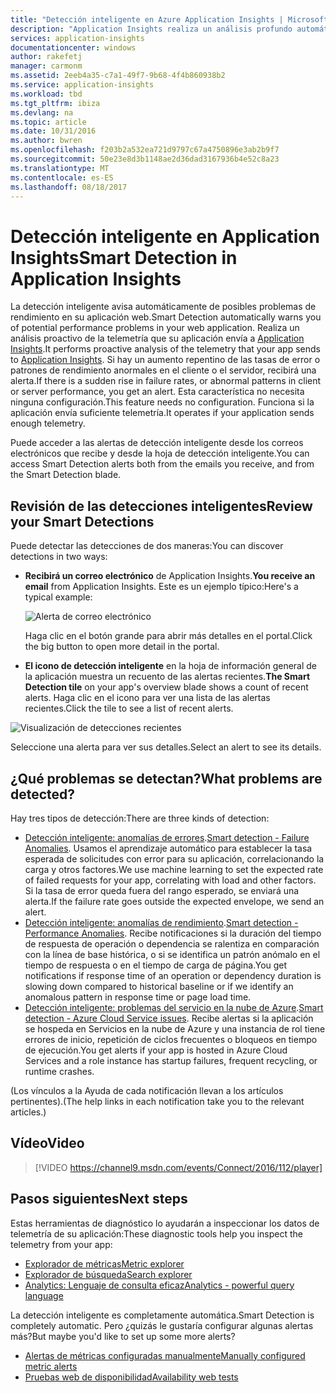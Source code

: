 ```yaml
---
title: "Detección inteligente en Azure Application Insights | Microsoft Docs"
description: "Application Insights realiza un análisis profundo automático de la telemetría de la aplicación y le advierte de los posibles problemas."
services: application-insights
documentationcenter: windows
author: rakefetj
manager: carmonm
ms.assetid: 2eeb4a35-c7a1-49f7-9b68-4f4b860938b2
ms.service: application-insights
ms.workload: tbd
ms.tgt_pltfrm: ibiza
ms.devlang: na
ms.topic: article
ms.date: 10/31/2016
ms.author: bwren
ms.openlocfilehash: f203b2a532ea721d9797c67a4750896e3ab2b9f7
ms.sourcegitcommit: 50e23e8d3b1148ae2d36dad3167936b4e52c8a23
ms.translationtype: MT
ms.contentlocale: es-ES
ms.lasthandoff: 08/18/2017
---
```

# <a name="smart-detection-in-application-insights"></a><span data-ttu-id="b2af6-103">Detección inteligente en Application Insights</span><span class="sxs-lookup"><span data-stu-id="b2af6-103">Smart Detection in Application Insights</span></span>
 <span data-ttu-id="b2af6-104">La detección inteligente avisa automáticamente de posibles problemas de rendimiento en su aplicación web.</span><span class="sxs-lookup"><span data-stu-id="b2af6-104">Smart Detection automatically warns you of potential performance problems in your web application.</span></span> <span data-ttu-id="b2af6-105">Realiza un análisis proactivo de la telemetría que su aplicación envía a [Application Insights](app-insights-overview.md).</span><span class="sxs-lookup"><span data-stu-id="b2af6-105">It performs proactive analysis of the telemetry that your app sends to [Application Insights](app-insights-overview.md).</span></span> <span data-ttu-id="b2af6-106">Si hay un aumento repentino de las tasas de error o patrones de rendimiento anormales en el cliente o el servidor, recibirá una alerta.</span><span class="sxs-lookup"><span data-stu-id="b2af6-106">If there is a sudden rise in failure rates, or abnormal patterns in client or server performance, you get an alert.</span></span> <span data-ttu-id="b2af6-107">Esta característica no necesita ninguna configuración.</span><span class="sxs-lookup"><span data-stu-id="b2af6-107">This feature needs no configuration.</span></span> <span data-ttu-id="b2af6-108">Funciona si la aplicación envía suficiente telemetría.</span><span class="sxs-lookup"><span data-stu-id="b2af6-108">It operates if your application sends enough telemetry.</span></span>

<span data-ttu-id="b2af6-109">Puede acceder a las alertas de detección inteligente desde los correos electrónicos que recibe y desde la hoja de detección inteligente.</span><span class="sxs-lookup"><span data-stu-id="b2af6-109">You can access Smart Detection alerts both from the emails you receive, and from the Smart Detection blade.</span></span>

## <a name="review-your-smart-detections"></a><span data-ttu-id="b2af6-110">Revisión de las detecciones inteligentes</span><span class="sxs-lookup"><span data-stu-id="b2af6-110">Review your Smart Detections</span></span>
<span data-ttu-id="b2af6-111">Puede detectar las detecciones de dos maneras:</span><span class="sxs-lookup"><span data-stu-id="b2af6-111">You can discover detections in two ways:</span></span>

* <span data-ttu-id="b2af6-112">**Recibirá un correo electrónico** de Application Insights.</span><span class="sxs-lookup"><span data-stu-id="b2af6-112">**You receive an email** from Application Insights.</span></span> <span data-ttu-id="b2af6-113">Este es un ejemplo típico:</span><span class="sxs-lookup"><span data-stu-id="b2af6-113">Here's a typical example:</span></span>
  
    ![Alerta de correo electrónico](./media/app-insights-proactive-diagnostics/03.png)
  
    <span data-ttu-id="b2af6-115">Haga clic en el botón grande para abrir más detalles en el portal.</span><span class="sxs-lookup"><span data-stu-id="b2af6-115">Click the big button to open more detail in the portal.</span></span>
* <span data-ttu-id="b2af6-116">**El icono de detección inteligente** en la hoja de información general de la aplicación muestra un recuento de las alertas recientes.</span><span class="sxs-lookup"><span data-stu-id="b2af6-116">**The Smart Detection tile** on your app's overview blade shows a count of recent alerts.</span></span> <span data-ttu-id="b2af6-117">Haga clic en el icono para ver una lista de las alertas recientes.</span><span class="sxs-lookup"><span data-stu-id="b2af6-117">Click the tile to see a list of recent alerts.</span></span>

![Visualización de detecciones recientes](./media/app-insights-proactive-diagnostics/04.png)

<span data-ttu-id="b2af6-119">Seleccione una alerta para ver sus detalles.</span><span class="sxs-lookup"><span data-stu-id="b2af6-119">Select an alert to see its details.</span></span>

## <a name="what-problems-are-detected"></a><span data-ttu-id="b2af6-120">¿Qué problemas se detectan?</span><span class="sxs-lookup"><span data-stu-id="b2af6-120">What problems are detected?</span></span>
<span data-ttu-id="b2af6-121">Hay tres tipos de detección:</span><span class="sxs-lookup"><span data-stu-id="b2af6-121">There are three kinds of detection:</span></span>

* <span data-ttu-id="b2af6-122">[Detección inteligente: anomalías de errores](app-insights-proactive-failure-diagnostics.md).</span><span class="sxs-lookup"><span data-stu-id="b2af6-122">[Smart detection - Failure Anomalies](app-insights-proactive-failure-diagnostics.md).</span></span> <span data-ttu-id="b2af6-123">Usamos el aprendizaje automático para establecer la tasa esperada de solicitudes con error para su aplicación, correlacionando la carga y otros factores.</span><span class="sxs-lookup"><span data-stu-id="b2af6-123">We use machine learning to set the expected rate of failed requests for your app, correlating with load and other factors.</span></span> <span data-ttu-id="b2af6-124">Si la tasa de error queda fuera del rango esperado, se enviará una alerta.</span><span class="sxs-lookup"><span data-stu-id="b2af6-124">If the failure rate goes outside the expected envelope, we send an alert.</span></span>
* <span data-ttu-id="b2af6-125">[Detección inteligente: anomalías de rendimiento](app-insights-proactive-performance-diagnostics.md).</span><span class="sxs-lookup"><span data-stu-id="b2af6-125">[Smart detection - Performance Anomalies](app-insights-proactive-performance-diagnostics.md).</span></span> <span data-ttu-id="b2af6-126">Recibe notificaciones si la duración del tiempo de respuesta de operación o dependencia se ralentiza en comparación con la línea de base histórica, o si se identifica un patrón anómalo en el tiempo de respuesta o en el tiempo de carga de página.</span><span class="sxs-lookup"><span data-stu-id="b2af6-126">You get notifications if response time of an operation or dependency duration is slowing down compared to historical baseline or if we identify an anomalous pattern in response time or page load time.</span></span>   
* <span data-ttu-id="b2af6-127">[Detección inteligente: problemas del servicio en la nube de Azure](https://azure.microsoft.com/blog/proactive-notifications-on-cloud-service-issues-with-azure-diagnostics-and-application-insights/).</span><span class="sxs-lookup"><span data-stu-id="b2af6-127">[Smart detection - Azure Cloud Service issues](https://azure.microsoft.com/blog/proactive-notifications-on-cloud-service-issues-with-azure-diagnostics-and-application-insights/).</span></span> <span data-ttu-id="b2af6-128">Recibe alertas si la aplicación se hospeda en Servicios en la nube de Azure y una instancia de rol tiene errores de inicio, repetición de ciclos frecuentes o bloqueos en tiempo de ejecución.</span><span class="sxs-lookup"><span data-stu-id="b2af6-128">You get alerts if your app is hosted in Azure Cloud Services and a role instance has startup failures, frequent recycling, or runtime crashes.</span></span>

<span data-ttu-id="b2af6-129">(Los vínculos a la Ayuda de cada notificación llevan a los artículos pertinentes).</span><span class="sxs-lookup"><span data-stu-id="b2af6-129">(The help links in each notification take you to the relevant articles.)</span></span>

## <a name="video"></a><span data-ttu-id="b2af6-130">Vídeo</span><span class="sxs-lookup"><span data-stu-id="b2af6-130">Video</span></span>

> [!VIDEO https://channel9.msdn.com/events/Connect/2016/112/player]

## <a name="next-steps"></a><span data-ttu-id="b2af6-131">Pasos siguientes</span><span class="sxs-lookup"><span data-stu-id="b2af6-131">Next steps</span></span>
<span data-ttu-id="b2af6-132">Estas herramientas de diagnóstico lo ayudarán a inspeccionar los datos de telemetría de su aplicación:</span><span class="sxs-lookup"><span data-stu-id="b2af6-132">These diagnostic tools help you inspect the telemetry from your app:</span></span>

* [<span data-ttu-id="b2af6-133">Explorador de métricas</span><span class="sxs-lookup"><span data-stu-id="b2af6-133">Metric explorer</span></span>](app-insights-metrics-explorer.md)
* [<span data-ttu-id="b2af6-134">Explorador de búsqueda</span><span class="sxs-lookup"><span data-stu-id="b2af6-134">Search explorer</span></span>](app-insights-diagnostic-search.md)
* [<span data-ttu-id="b2af6-135">Analytics: Lenguaje de consulta eficaz</span><span class="sxs-lookup"><span data-stu-id="b2af6-135">Analytics - powerful query language</span></span>](app-insights-analytics-tour.md)

<span data-ttu-id="b2af6-136">La detección inteligente es completamente automática.</span><span class="sxs-lookup"><span data-stu-id="b2af6-136">Smart Detection is completely automatic.</span></span> <span data-ttu-id="b2af6-137">Pero ¿quizás le gustaría configurar algunas alertas más?</span><span class="sxs-lookup"><span data-stu-id="b2af6-137">But maybe you'd like to set up some more alerts?</span></span>

* [<span data-ttu-id="b2af6-138">Alertas de métricas configuradas manualmente</span><span class="sxs-lookup"><span data-stu-id="b2af6-138">Manually configured metric alerts</span></span>](app-insights-alerts.md)
* [<span data-ttu-id="b2af6-139">Pruebas web de disponibilidad</span><span class="sxs-lookup"><span data-stu-id="b2af6-139">Availability web tests</span></span>](app-insights-monitor-web-app-availability.md) 

